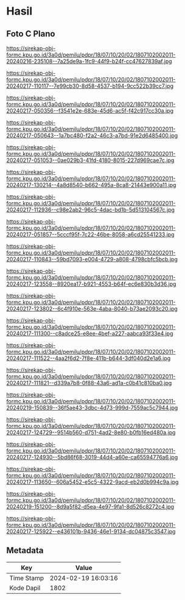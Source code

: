 # Hasil

## Foto C Plano

https://sirekap-obj-formc.kpu.go.id/3a0d/pemilu/pdpr/18/07/10/20/02/1807102002011-20240216-235108--7a25de9a-1fc9-44f9-b24f-cc47627839af.jpg

https://sirekap-obj-formc.kpu.go.id/3a0d/pemilu/pdpr/18/07/10/20/02/1807102002011-20240217-110117--7e99cb30-8d58-4537-b194-9cc522b39cc7.jpg

https://sirekap-obj-formc.kpu.go.id/3a0d/pemilu/pdpr/18/07/10/20/02/1807102002011-20240217-050356--f3541e2e-683e-45d6-ac5f-f42c917cc30a.jpg

https://sirekap-obj-formc.kpu.go.id/3a0d/pemilu/pdpr/18/07/10/20/02/1807102002011-20240217-050643--1a7bc480-f2a2-46c3-a7bd-91e2d6485400.jpg

https://sirekap-obj-formc.kpu.go.id/3a0d/pemilu/pdpr/18/07/10/20/02/1807102002011-20240217-051053--0ae029b3-41fd-4180-8015-227d969cae7c.jpg

https://sirekap-obj-formc.kpu.go.id/3a0d/pemilu/pdpr/18/07/10/20/02/1807102002011-20240217-130214--4a8d8540-b662-495a-8ca8-21443e900a11.jpg

https://sirekap-obj-formc.kpu.go.id/3a0d/pemilu/pdpr/18/07/10/20/02/1807102002011-20240217-112936--c98e2ab2-96c5-4dac-bd1b-5d513104567c.jpg

https://sirekap-obj-formc.kpu.go.id/3a0d/pemilu/pdpr/18/07/10/20/02/1807102002011-20240217-051857--5cccf95f-7c22-46be-8058-a6cd25541233.jpg

https://sirekap-obj-formc.kpu.go.id/3a0d/pemilu/pdpr/18/07/10/20/02/1807102002011-20240217-110843--59bd7093-e004-4729-a808-4798cbfc5bcb.jpg

https://sirekap-obj-formc.kpu.go.id/3a0d/pemilu/pdpr/18/07/10/20/02/1807102002011-20240217-123558--8920ea17-b921-4553-b64f-ec6e830b3d36.jpg

https://sirekap-obj-formc.kpu.go.id/3a0d/pemilu/pdpr/18/07/10/20/02/1807102002011-20240217-123802--6c4f910e-563e-4aba-8040-b73ae2093c20.jpg

https://sirekap-obj-formc.kpu.go.id/3a0d/pemilu/pdpr/18/07/10/20/02/1807102002011-20240217-111300--c8adce25-e8ee-4bef-a227-aabca93f33e4.jpg

https://sirekap-obj-formc.kpu.go.id/3a0d/pemilu/pdpr/18/07/10/20/02/1807102002011-20240217-111522--4aa2f6d2-7f8e-411b-b644-3df040d2e1a6.jpg

https://sirekap-obj-formc.kpu.go.id/3a0d/pemilu/pdpr/18/07/10/20/02/1807102002011-20240217-111821--d339a7b8-0f88-43a6-ad1a-c0b41c810ba0.jpg

https://sirekap-obj-formc.kpu.go.id/3a0d/pemilu/pdpr/18/07/10/20/02/1807102002011-20240219-150839--36f5ae43-3dbc-4d73-999d-7559ac5c7944.jpg

https://sirekap-obj-formc.kpu.go.id/3a0d/pemilu/pdpr/18/07/10/20/02/1807102002011-20240217-124729--9514b560-d751-4ad2-8e80-b0fb16ed480a.jpg

https://sirekap-obj-formc.kpu.go.id/3a0d/pemilu/pdpr/18/07/10/20/02/1807102002011-20240217-124930--5bd86f68-3019-44d4-a60e-ca65594776a6.jpg

https://sirekap-obj-formc.kpu.go.id/3a0d/pemilu/pdpr/18/07/10/20/02/1807102002011-20240217-113650--606a5452-e5c5-4322-9acd-eb2d0b994c9a.jpg

https://sirekap-obj-formc.kpu.go.id/3a0d/pemilu/pdpr/18/07/10/20/02/1807102002011-20240219-151200--8d9a5f82-d5ea-4e97-9fa1-8d526c8272c4.jpg

https://sirekap-obj-formc.kpu.go.id/3a0d/pemilu/pdpr/18/07/10/20/02/1807102002011-20240217-125922--e436101b-9436-46e1-9134-dc04875c3547.jpg


## Metadata

| Key        | Value               |
| ---------- | ------------------- |
| Time Stamp | 2024-02-19 16:03:16 |
| Kode Dapil | 1802                |



